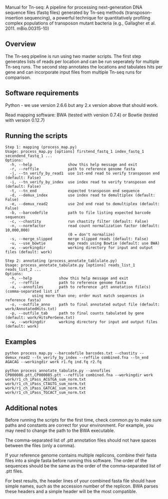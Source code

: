 Manual for Tn-seq: A pipeline for processing next-generation DNA sequence files (fastq files) generated by Tn-seq methods (transposon-insertion sequencing), a powerful technique for quantitatively profiling complex populations of transposon mutant bacteria (e.g., Gallagher et al. 2011. mBio.00315-10)

Overview
---------------------
The Tn-seq pipeline is run using two master scripts. The first step generates
lists of reads per location and can be run seperately for multiple Tn-seq runs.
The second step annotates the locations and tabulates hits per gene and can
incorporate input files from multiple Tn-seq runs for comparison.

Software requirements
---------------------
Python - we use version 2.6.6 but any 2.x version above that should work.

Read mapping software:
BWA (tested with version 0.7.4) or Bowtie (tested with version 0.12.7)

Running the scripts
---------------------
```
Step 1: mapping (process_map.py)
Usage: process_map.py [options] firstend_fastq_1 index_fastq_1 secondend_fastq_1 ...
Options:
  -h, --help                show this help message and exit
  -r, --reffile             path to reference genome fasta
  -j, --tn_verify_by_read1  use 1st-end read to verify transposon end (default: False)
  -i, --tn_verify_by_index  use index read to verify transposon end (default: False)
  -t, --tn_end              expected transposon end sequence
  -d, --demux_index         use index read to demultiplex (default: False)
  -e, --demux_read2         use 2nd end read to demultiplex (default: False)
  -b, --barcodefile         path to file listing expected barcode sequences
  -c, --chastity            run chastity filter (default: False)
  -n, --normfactor          read count normalization factor (default: 10,000,000)
                            (0 = don't normalize)
  -s, --merge_slipped       merge slipped reads (default: False)
  -u, --use_bowtie          map reads using Bowtie (default: use BWA)
  -w, --workingdir          working directory for input and output files (default: work)

Step 2: annotating (process_annotate_tablulate.py)
Usage: process_annotate_tabulate.py [options] reads_list_1 reads_list_2 ...
Options:
  -h, --help            show this help message and exit
  -r, --reffile         path to reference genome fasta
  -a, --annofiles       path to reference .ptt annotation file(s) (comma-separated list if
			using more than one; order must match sequences in reference fasta)
  -o, --outfile_anno    path to final annotated output file (default: work/AnnotatedHits.txt)
  -p, --outfile_tab     path to final counts tabulated by gene (default: work/HitsPerGene.txt)
  -w, --workingdir      working directory for input and output files (default: work)
```

Examples
---------------------
```
python process_map.py --barcodefile barcodes.txt --chastity --demux_read2 --tn_verify_by_index --reffile combined.fna --tn_end AGACAG --workingdir work r1.fq ind.fq r2.fq

python process_annotate_tabulate.py --annofiles CP000086.ptt,CP000085.ptt --reffile combined.fna --workingdir work work/r1_ch_iPass_ACGTGA_sum_norm.txt work/r1_ch_iPass_CTAGTG_sum_norm.txt work/r1_ch_iPass_GATCAC_sum_norm.txt work/r1_ch_iPass_TGCACT_sum_norm.txt
```

Additional notes
---------------------
Before running the scripts for the first time, check common.py to make sure paths
and constants are correct for your environment. For example, you may need to change
the path to the BWA executable.

The comma-separated list of .ptt annotation files should not have spaces between the
files (only a comma).

If your reference genome contains multiple replicons, combine their fasta files into
a single fasta before running this software. The order of the sequences should be
the same as the order of the comma-separated list of .ptt files.

For best results, the header lines of your combined fasta file should have simple
names, such as the accession number of the replicon. BWA parses these headers and
a simple header will be the most compatible.

